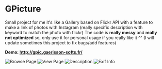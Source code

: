 # GPicture

Small project for me it's like a Gallery based on Flickr API with a feature to make a link of photos with Instagram (really specific description with keyword to match the photo with flickr)
The code is **really messy** and **really not optimized** so, only use it for personal usage if you really like it ^^
(I will update sometimes this project to fix bugs/add features) 

**Demo: http://gpic.gaerisson-softs.fr/**

![Browse Page](https://i.imgur.com/zDtk4cN.png)
![View Page](https://i.imgur.com/ZulbNtS.jpeg)
![Description](https://i.imgur.com/EuXWa4h.png)
![Exif Info](https://i.imgur.com/3SAy85c.png)
